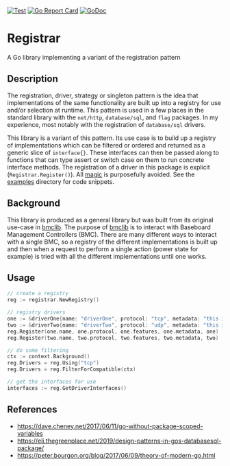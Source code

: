 [![Test](https://github.com/jacobweinstock/registrar/workflows/Test/badge.svg)](https://github.com/jacobweinstock/registrar/actions?query=workflow%3ATest)
[![Go Report Card](https://goreportcard.com/badge/github.com/bmc-toolbox/bmclib)](https://goreportcard.com/report/github.com/jacobweinstock/registrar)
[![GoDoc](https://godoc.org/github.com/bmc-toolbox/bmclib?status.svg)](https://pkg.go.dev/github.com/jacobweinstock/registrar)

# Registrar

A Go library implementing a variant of the registration pattern

## Description

The registration, driver, strategy or singleton pattern is the idea that implementations of the same functionality are built up into a registry for use and/or selection at runtime. This pattern is used in a few places in the standard library with the `net/http`, `database/sql`, and `flag` packages. In my experience, most notably with the registration of `database/sql` drivers.

This library is a variant of this pattern. Its use case is to build up a registry of implementations which can be filtered or ordered and returned as a generic slice of `interface{}`. These interfaces can then be passed along to functions that can type assert or switch case on them to run concrete interface methods. The registration of a driver in this package is explicit  (`Registrar.Register()`). All [magic](https://peter.bourgon.org/blog/2017/06/09/theory-of-modern-go.html) is purposefully avoided. See the [examples](examples/) directory for code snippets.

## Background

This library is produced as a general library but was built from its original use-case in [bmclib](https://github.com/bmc-toolbox/bmclib/blob/master/registrar/registrar.go). The purpose of [bmclib](https://github.com/bmc-toolbox/bmclib) is to interact with Baseboard Management Controllers (BMC). There are many different ways to interact with a single BMC, so a registry of the different implementations is built up and then when a request to perform a single action (power state for example) is tried with all the different implementations until one works.

## Usage

```go
// create a registry
reg := registrar.NewRegistry()

// registry drivers
one := &driverOne{name: "driverOne", protocol: "tcp", metadata: "this is driver one", features: registrar.Features{registrar.Feature("always double checking")}}
two := &driverTwo{name: "driverTwo", protocol: "udp", metadata: "this is driver two", features: registrar.Features{registrar.Feature("set and forget")}}
reg.Register(one.name, one.protocol, one.features, one.metadata, one)
reg.Register(two.name, two.protocol, two.features, two.metadata, two)

// do some filtering
ctx := context.Background()
reg.Drivers = reg.Using("tcp")
reg.Drivers = reg.FilterForCompatible(ctx)

// get the interfaces for use
interfaces := reg.GetDriverInterfaces()

```

## References  

- <https://dave.cheney.net/2017/06/11/go-without-package-scoped-variables>
- <https://eli.thegreenplace.net/2019/design-patterns-in-gos-databasesql-package/>
- <https://peter.bourgon.org/blog/2017/06/09/theory-of-modern-go.html>
